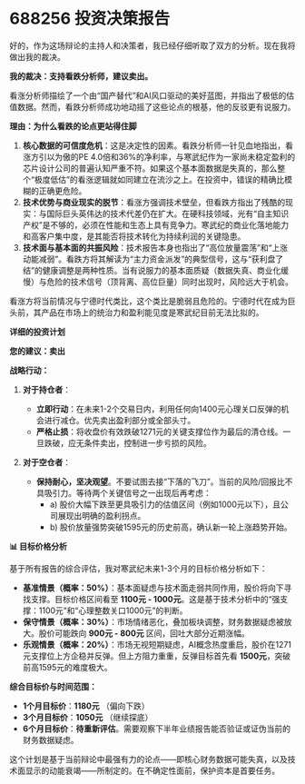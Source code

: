 # 688256 投资决策报告

好的，作为这场辩论的主持人和决策者，我已经仔细听取了双方的分析。现在我将做出我的裁决。

**我的裁决：支持看跌分析师，建议卖出。**

看涨分析师描绘了一个由“国产替代”和AI风口驱动的美好蓝图，并指出了极低的估值数据。然而，看跌分析师成功地动摇了这些论点的根基，他的反驳更有说服力。

**理由：为什么看跌的论点更站得住脚**

1.  **核心数据的可信度危机**：这是决定性的因素。看跌分析师一针见血地指出，看涨方引以为傲的PE 4.0倍和36%的净利率，与寒武纪作为一家尚未稳定盈利的芯片设计公司的普遍认知严重不符。如果这个基本面数据是失真的，那么整个“极度低估”的看涨逻辑就如同建立在流沙之上。在投资中，错误的精确比模糊的正确更危险。
2.  **技术优势与商业现实的脱节**：看涨方强调技术壁垒，但看跌方指出了残酷的现实：与国际巨头英伟达的技术代差仍在扩大。在硬科技领域，光有“自主知识产权”是不够的，必须在性能和生态上具有竞争力。寒武纪的商业化落地能力和高客户集中度，是其能否将技术转化为持续利润的关键隐患。
3.  **技术面与基本面的共振风险**：技术报告本身也指出了“高位放量震荡”和“上涨动能减弱”。看跌方将其解读为“主力资金派发”的典型信号，这与“获利盘了结”的健康调整是两种性质。当有说服力的基本面质疑（数据失真、商业化缓慢）与危险的技术信号（顶背离、高位巨量）同时出现时，风险远大于机会。

看涨方将当前情况与宁德时代类比，这个类比是脆弱且危险的。宁德时代在成为巨头前，其产品在市场上的统治力和盈利能见度是寒武纪目前无法比拟的。

**详细的投资计划**

**您的建议：卖出**

**战略行动：**

1.  **对于持仓者**：
    *   **立即行动**：在未来1-2个交易日内，利用任何向1400元心理关口反弹的机会进行减仓。优先卖出盈利部分或全部头寸。
    *   **严格止损**：将收盘价有效跌破1271元的关键支撑位作为最后的清仓线。一旦跌破，应无条件卖出，控制进一步亏损的风险。

2.  **对于空仓者**：
    *   **保持耐心，坚决观望**。不要试图去接“下落的飞刀”。当前的风险/回报比不具吸引力。等待两个关键信号之一出现后再考虑：
        *   a) 股价大幅下跌至更具吸引力的估值区间（例如1000元以下），且公司展现出明确的盈利拐点。
        *   b) 股价放量强势突破1595元的历史前高，确认新一轮上涨趋势开始。

**📊 目标价格分析**

基于所有报告的综合评估，我对寒武纪未来1-3个月的目标价格分析如下：

*   **基准情景（概率：50%）**：基本面疑虑与技术面走弱共同作用，股价将向下寻找支撑。目标价格区间看至 **1100元 - 1000元**。这是基于技术分析中的“强支撑：1100元”和“心理整数关口1000元”的判断。
*   **保守情景（概率：30%）**：市场情绪恶化，叠加板块调整，财务数据疑虑被放大。股价可能跌向 **900元 - 800元** 区间，回吐大部分近期涨幅。
*   **乐观情景（概率：20%）**：市场无视短期疑虑，AI概念热度重启，股价在1271元支撑位上方企稳并反弹。但上方阻力重重，反弹目标首先看 **1500元**，突破前高1595元的难度极大。

**综合目标价与时间范围：**

*   **1个月目标价**：**1180元** （偏向下跌）
*   **3个月目标价**：**1050元** （继续探底）
*   **6个月目标价**：**待重新评估**。需要观察下半年业绩报告能否验证或证伪当前的财务数据疑虑。

这个计划是基于当前辩论中最强有力的论点——即核心财务数据可能失真，以及技术面显示的动能衰竭——所制定的。在不确定性面前，保护资本是首要任务。